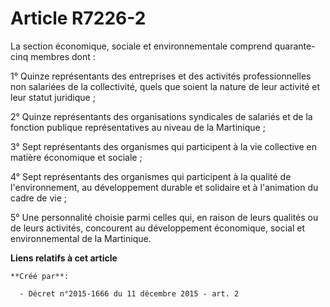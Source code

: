 # Article R7226-2

La section économique, sociale et environnementale comprend quarante-cinq membres dont : 

1° Quinze représentants des entreprises et des activités professionnelles non salariées de la collectivité, quels que soient
la nature de leur activité et leur statut juridique ; 

2° Quinze représentants des organisations syndicales de salariés et de la fonction publique représentatives au niveau de la
Martinique ; 

3° Sept représentants des organismes qui participent à la vie collective en matière économique et sociale ; 

4° Sept représentants des organismes qui participent à la qualité de l'environnement, au développement durable et solidaire
et à l'animation du cadre de vie ; 

5° Une personnalité choisie parmi celles qui, en raison de leurs qualités ou de leurs activités, concourent au développement
économique, social et environnemental de la Martinique.

**Liens relatifs à cet article**

	**Créé par**:

	  - Décret n°2015-1666 du 11 décembre 2015 - art. 2
